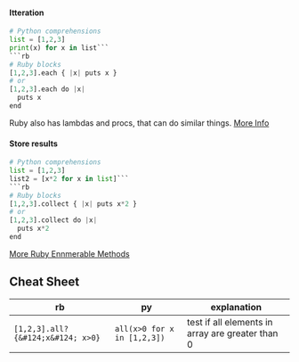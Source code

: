 
#### Itteration
```py
# Python comprehensions
list = [1,2,3]
print(x) for x in list```
```rb
# Ruby blocks
[1,2,3].each { |x| puts x }
# or
[1,2,3].each do |x|
  puts x
end
```
Ruby also has lambdas and procs, that can do similar things. [More Info](http://awaxman11.github.io/blog/2013/08/05/what-is-the-difference-between-a-block/)

#### Store results
```py
# Python comprehensions
list = [1,2,3]
list2 = [x*2 for x in list]```
```rb
# Ruby blocks
[1,2,3].collect { |x| puts x*2 }
# or
[1,2,3].collect do |x|
  puts x*2
end
```
[More Ruby Ennmerable Methods](https://ruby-doc.org/core-2.2.3/Enumerable.html)

## Cheat Sheet
| rb | py | explanation |
| -- | -- | -- |
| `[1,2,3].all? {&#124;x&#124; x>0}`|`all(x>0 for x in [1,2,3])`| test if all elements in array are greater than 0
